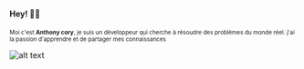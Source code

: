 #### Hey! 👋🏾

<font size="1">Moi c'est <b>Anthony cory</b>, je suis un développeur qui cherche à résoudre des problèmes du monde réel. j'ai la passion d'apprendre et de partager mes connaissances</font>

![alt text](https://zupimages.net/up/22/06/zyj3.gif "Title")
